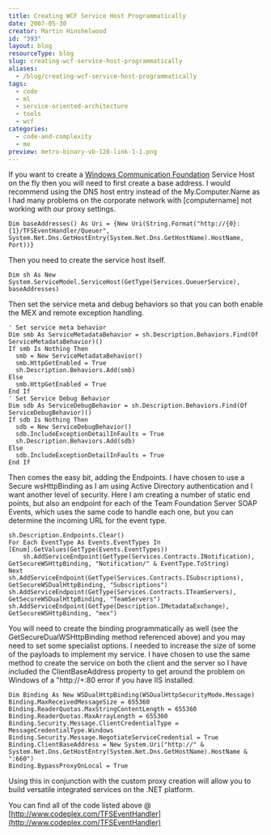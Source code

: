 ```yaml
---
title: Creating WCF Service Host Programmatically
date: 2007-05-30
creator: Martin Hinshelwood
id: "393"
layout: blog
resourceType: blog
slug: creating-wcf-service-host-programmatically
aliases:
  - /blog/creating-wcf-service-host-programmatically
tags:
  - code
  - ml
  - service-oriented-architecture
  - tools
  - wcf
categories:
  - code-and-complexity
  - me
preview: metro-binary-vb-128-link-1-1.png
---
```


If you want to create a [Windows Communication Foundation](http://wcf.netfx3.com "Windows Communication Foundation") Service Host on the fly then you will need to first create a base address. I would recommend using the DNS host entry instead of the My.Computer.Name as I had many problems on the corporate network with \[computername\] not working with our proxy settings.

```
Dim baseAddresses() As Uri = {New Uri(String.Format("http://{0}:{1}/TFSEventHandler/Queuer", System.Net.Dns.GetHostEntry(System.Net.Dns.GetHostName).HostName, Port))}
```

Then you need to create the service host itself.

```
Dim sh As New System.ServiceModel.ServiceHost(GetType(Services.QueuerService), baseAddresses)
```

Then set the service meta and debug behaviors so that you can both enable the MEX and remote exception handling.

```
' Set service meta behavior
Dim smb As ServiceMetadataBehavior = sh.Description.Behaviors.Find(Of ServiceMetadataBehavior)()
If smb Is Nothing Then
  smb = New ServiceMetadataBehavior()
  smb.HttpGetEnabled = True
  sh.Description.Behaviors.Add(smb)
Else
  smb.HttpGetEnabled = True
End If
' Set Service Debug Behavior
Dim sdb As ServiceDebugBehavior = sh.Description.Behaviors.Find(Of ServiceDebugBehavior)()
If sdb Is Nothing Then
  sdb = New ServiceDebugBehavior()
  sdb.IncludeExceptionDetailInFaults = True
  sh.Description.Behaviors.Add(sdb)
Else
  sdb.IncludeExceptionDetailInFaults = True
End If
```

Then comes the easy bit, adding the Endpoints. I have chosen to use a Secure wsHttpBinding as I am using Active Directory authentication and I want another level of security. Here I am creating a number of static end points, but also an endpoint for each of the Team Foundation Server SOAP Events, which uses the same code to handle each one, but you can determine the incoming URL for the event type.

```
sh.Description.Endpoints.Clear()
For Each EventType As Events.EventTypes In [Enum].GetValues(GetType(Events.EventTypes))
    sh.AddServiceEndpoint(GetType(Services.Contracts.INotification), GetSecureWSHttpBinding, "Notification/" & EventType.ToString)
Next
sh.AddServiceEndpoint(GetType(Services.Contracts.ISubscriptions), GetSecureWSDualHttpBinding, "Subscriptions")
sh.AddServiceEndpoint(GetType(Services.Contracts.ITeamServers), GetSecureWSDualHttpBinding, "TeamServers")
sh.AddServiceEndpoint(GetType(Description.IMetadataExchange), GetSecureWSHttpBinding, "mex")
```

You will need to create the binding programmatically as well (see the GetSecureDualWSHttpBinding method referenced above) and you may need to set some specialist options. I needed to increase the size of some of the payloads to implement my service. I have chosen to use the same method to create the service on both the client and the server so I have included the ClientBaseAddress property to get around the problem on Windows of a "http://+:80 error if you have IIS installed.

```
Dim Binding As New WSDualHttpBinding(WSDualHttpSecurityMode.Message)
Binding.MaxReceivedMessageSize = 655360
Binding.ReaderQuotas.MaxStringContentLength = 655360
Binding.ReaderQuotas.MaxArrayLength = 655360
Binding.Security.Message.ClientCredentialType = MessageCredentialType.Windows
Binding.Security.Message.NegotiateServiceCredential = True
Binding.ClientBaseAddress = New System.Uri("http://" & System.Net.Dns.GetHostEntry(System.Net.Dns.GetHostName).HostName & ":660")
Binding.BypassProxyOnLocal = True
```

Using this in conjunction with the custom proxy creation will allow you to build versatile integrated services on the .NET platform.

You can find all of the code listed above @ [http://www.codeplex.com/TFSEventHandler](http://www.codeplex.com/TFSEventHandler)


